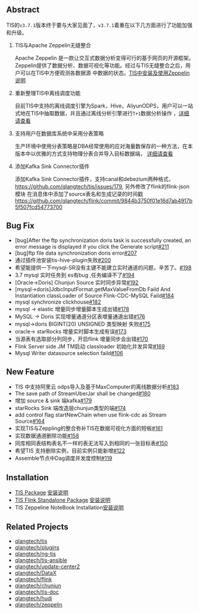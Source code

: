 ## Abstract
TIS的`v3.7.1`版本终于要与大家见面了，`v3.7.1`着重在以下几方面进行了功能加强和升级。

1. TIS与Apache Zeppelin无缝整合
   
   Apache Zeppelin 是一款让交互式数据分析变得可行的基于网页的开源框架。Zeppelin提供了数据分析、数据可视化等功能。经过与TIS无缝整合之后，用户可以在TIS中方便观测各数据源
   中数据的状态。[TIS中安装及使用Zeppelin说明](https://tis.pub/docs/install/zeppelin/)
   
2. 重新整理TIS中离线调度功能
   
   目前TIS中支持的离线调度引擎为Spark，Hive，AliyunODPS，用户可以一站式地在TIS中抽取数据，并且通过离线分析引擎进行`T+1`数据分析操作
   ，[详细请查看](https://tis.pub/docs/guide/dataflow/)
   
3. 支持用户在数据库系统中采用分表策略

   生产环境中使用分表策略是DBA经常使用的应对海量数保存的一种方法，在本版本中以优雅的方式支持物理分表合并导入目标数据端，
   [详细请查看](https://tis.pub/docs/guide/datasource/multi-table-rule)

4. 添加Kafka Sink Connector插件
   
   添加Kafka Sink Connector插件，支持canal和debezium两种格式，https://github.com/qlangtech/tis/issues/179, 另外修改了flink的flink-json模块
   在消息体中添加了source表名和生成记录的时间戳 https://github.com/qlangtech/flink/commit/9844b3750f01e16d7ab4917b5f507fcd54773700
   
   


## Bug Fix

* [bug]After the ftp synchronization doris task is successfully created, an error message is displayed if you click the Generate script[#211](https://github.com/qlangtech/tis/issues/211)
* [bug]ftp file data synchronization doris error[#207](https://github.com/qlangtech/tis/issues/207)
* 通过插件池安装tis-hive-plugin失败[#200](https://github.com/qlangtech/tis/issues/200)
* 希望能提供一下mysql-SR没有主键不能建立实时通道的问题，辛苦了。[#198](https://github.com/qlangtech/tis/issues/198)
* 3.7 mysql 实时任务到 es有bug ,任务编译不了[#194](https://github.com/qlangtech/tis/issues/194)
* [Oracle->Doris] Chunjun Source 实时同步异常[#192](https://github.com/qlangtech/tis/issues/192)
* [mysql->doris]JdbcInputFormat.getMaxValueFromDb Faild And Instantiation classLoader of Source Flink-CDC-MySQL Faild[#184](https://github.com/qlangtech/tis/issues/184)
* mysql synchronize clickhouse[#182](https://github.com/qlangtech/tis/issues/182)
* mysql -> elastic 增量同步增量脚本生成出错[#178](https://github.com/qlangtech/tis/issues/178)
* MySQL -> Doris 实现增量通道分区表增量通道出错[#176](https://github.com/qlangtech/tis/issues/176)
* mysql->doris BIGINT(20) UNSIGNED 类型映射 失败[#175](https://github.com/qlangtech/tis/issues/175)
* oracle-> starRocks 增量实时脚本生成有误[#173](https://github.com/qlangtech/tis/issues/173)
* 当源表有选取部分列同步，开启flink 增量同步会出错[#170](https://github.com/qlangtech/tis/issues/170)
* Flink Server side JM TM启动 classloader 初始化并发异常[#169](https://github.com/qlangtech/tis/issues/169)
* Mysql Writer datasource selection faild[#106](https://github.com/qlangtech/tis/issues/106)

## New Feature

* TIS 中支持阿里云 odps导入及基于MaxComputer的离线数据分析[#183](https://github.com/qlangtech/tis/issues/183)
* The save path of StreamUberJar shall be changed[#180](https://github.com/qlangtech/tis/issues/180)
* 增加 source & sink 端kafka[#179](https://github.com/qlangtech/tis/issues/179)
* starRocks Sink 端改造层chunjun类型的端[#174](https://github.com/qlangtech/tis/issues/174)
* add control flag startNewChain when use flink-cdc as Stream Source[#164](https://github.com/qlangtech/tis/issues/164)
* 实现TIS与Zeppling的整合弥补TIS在数据可视化方面的短板[#161](https://github.com/qlangtech/tis/issues/161)
* 实现数据通道删除功能[#158](https://github.com/qlangtech/tis/issues/158)
* 同库相同表结构表名不一样的表无法写入到相同的一张目标表[#150](https://github.com/qlangtech/tis/issues/150)
* 希望TIS 支持删除实例，目前实例只能新增[#122](https://github.com/qlangtech/tis/issues/122)
* Assemble节点中Dag调度并发度控制[#119](https://github.com/qlangtech/tis/issues/119)

## Installation

* [TIS Package](http://tis-release.oss-cn-beijing.aliyuncs.com/3.7.1/tis/tis-uber.tar.gz) [安装说明](https://tis.pub/docs/install/tis/uber/)
* [TIS Flink Standalone Package](http://tis-release.oss-cn-beijing.aliyuncs.com/3.7.1/tis/flink-tis-1.13.1-bin.tar.gz) [安装说明](https://tis.pub/docs/install/flink-cluster/standalone/)
* TIS Zeppeline NoteBook Installation[安装说明](https://tis.pub/docs/install/zeppelin)

## Related Projects

* [qlangtech/tis](https://github.com/qlangtech/tis/tree/master)
* [qlangtech/plugins](https://github.com/qlangtech/plugins/tree/master)
* [qlangtech/ng-tis](https://github.com/qlangtech/ng-tis/tree/master)
* [qlangtech/tis-ansible](https://github.com/qlangtech/tis-ansible/tree/master)
* [qlangtech/update-center2](https://github.com/qlangtech/update-center2/tree/master)
* [qlangtech/DataX](https://github.com/qlangtech/DataX/tree/master)
* [qlangtech/flink](https://github.com/qlangtech/flink/tree/tis-1.13.1)
* [qlangtech/chunjun](https://github.com/qlangtech/chunjun/tree/tis-v1.12.5)
* [qlangtech/tis-doc](https://github.com/qlangtech/tis-doc/tree/master)
* [qlangtech/hudi](https://github.com/qlangtech/hudi/tree/tis-release-0.10.1)
* [qlangtech/zeppelin](https://github.com/qlangtech/zeppelin/tree/tis-v0.10.1)
